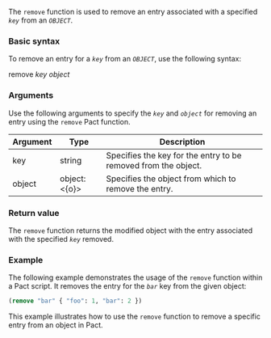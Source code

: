 The `remove` function is used to remove an entry associated with a specified *`key`* from an *`OBJECT`*.

### Basic syntax

To remove an entry for a *`key`* from an *`OBJECT`*, use the following syntax:

remove *key* *object*

### Arguments

Use the following arguments to specify the *`key`* and *`object`* for removing an entry using the `remove` Pact function.

| Argument | Type | Description |
| --- | --- | --- |
| key | string | Specifies the key for the entry to be removed from the object. |
| object | object:<{o}> | Specifies the object from which to remove the entry. |

### Return value

The `remove` function returns the modified object with the entry associated with the specified *`key`* removed.

### Example

The following example demonstrates the usage of the `remove` function within a Pact script. It removes the entry for the *`bar`* key from the given object:

```lisp
(remove "bar" { "foo": 1, "bar": 2 })
```

This example illustrates how to use the `remove` function to remove a specific entry from an object in Pact.
